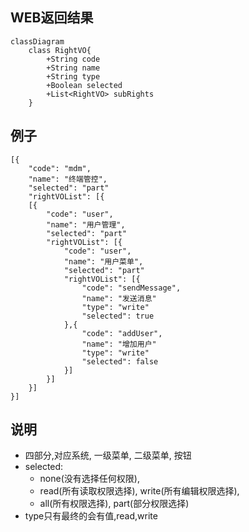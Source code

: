 ## WEB返回结果
```mermaid
classDiagram
	class RightVO{
		+String code
		+String name
		+String type
		+Boolean selected
		+List<RightVO> subRights
	}
```

## 例子
```
[{
	"code": "mdm",
	"name": "终端管控",
	"selected": "part"
	"rightVOList": [{
	[{
		"code": "user",
		"name": "用户管理",
		"selected": "part"
		"rightVOList": [{
			"code": "user",
			"name": "用户菜单",
			"selected": "part"
			"rightVOList": [{
				"code": "sendMessage",
				"name": "发送消息"
				"type": "write"
				"selected": true
			},{
				"code": "addUser",
				"name": "增加用户"
				"type": "write"
				"selected": false
			}]
		}]
	}]
}]

```

## 说明
- 四部分,对应系统, 一级菜单, 二级菜单, 按钮
- selected: 
	- none(没有选择任何权限), 
	- read(所有读取权限选择), write(所有编辑权限选择),
	-  all(所有权限选择), part(部分权限选择)
- type只有最终的会有值,read,write